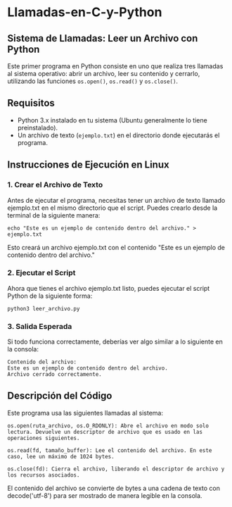# Llamadas-en-C-y-Python
## Sistema de Llamadas: Leer un Archivo con Python

Este primer programa en Python consiste en uno que realiza tres llamadas al sistema operativo: abrir un archivo, leer su contenido y cerrarlo, utilizando las funciones `os.open()`, `os.read()` y `os.close()`.

## Requisitos

- Python 3.x instalado en tu sistema (Ubuntu generalmente lo tiene preinstalado).
- Un archivo de texto (`ejemplo.txt`) en el directorio donde ejecutarás el programa.

## Instrucciones de Ejecución en Linux 

### 1. Crear el Archivo de Texto

Antes de ejecutar el programa, necesitas tener un archivo de texto llamado ejemplo.txt en el mismo directorio que el script. Puedes crearlo desde la terminal de la siguiente manera:

    echo "Este es un ejemplo de contenido dentro del archivo." > ejemplo.txt

Esto creará un archivo ejemplo.txt con el contenido "Este es un ejemplo de contenido dentro del archivo."

### 2. Ejecutar el Script

Ahora que tienes el archivo ejemplo.txt listo, puedes ejecutar el script Python de la siguiente forma:

    python3 leer_archivo.py

### 3. Salida Esperada

Si todo funciona correctamente, deberías ver algo similar a lo siguiente en la consola:
  
    Contenido del archivo:
    Este es un ejemplo de contenido dentro del archivo.
    Archivo cerrado correctamente.
    
## Descripción del Código

Este programa usa las siguientes llamadas al sistema:

    os.open(ruta_archivo, os.O_RDONLY): Abre el archivo en modo solo lectura. Devuelve un descriptor de archivo que es usado en las operaciones siguientes.
    
    os.read(fd, tamaño_buffer): Lee el contenido del archivo. En este caso, lee un máximo de 1024 bytes.
    
    os.close(fd): Cierra el archivo, liberando el descriptor de archivo y los recursos asociados.

El contenido del archivo se convierte de bytes a una cadena de texto con decode('utf-8') para ser mostrado de manera legible en la consola.
